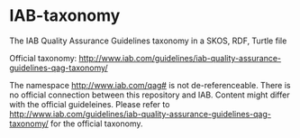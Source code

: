 # IAB-taxonomy
The IAB Quality Assurance Guidelines taxonomy in a SKOS, RDF, Turtle file

Official taxonomy: http://www.iab.com/guidelines/iab-quality-assurance-guidelines-qag-taxonomy/

The namespace <http://www.iab.com/qag#> is not de-referenceable. There is no official connection between this repository and IAB. Content might differ with the official guideleines. Please refer to http://www.iab.com/guidelines/iab-quality-assurance-guidelines-qag-taxonomy/ for the official taxonomy.
